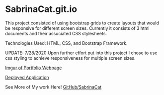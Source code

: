 # SabrinaCat.git.io
This project consisted of using bootstrap grids to create layouts that would be responsive for different screen sizes. Currently it consists of 3 html documents and their associated CSS stylesheets.

Technologies Used: HTML, CSS, and Bootstrap Framework.

UPDATE: 7/28/2020 Upon further effort put into this project I chose to use css styling to achieve responsiveness for multiple screen sizes.

[Imgur of Portfolio Webpage](https://i.imgur.com/OsZwIyc.png)

[Deployed Application](https://sabrinacat.github.io/SabrinaCat.git.io/)

See More of My work Here!
[GitHub/SabrinaCat](https://github.com/SabrinaCat)











